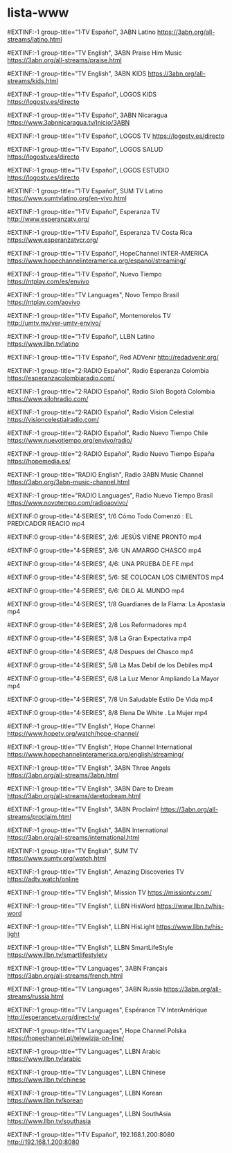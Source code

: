 # lista-www
#EXTINF:-1 group-title="1·TV Español", 3ABN Latino
https://3abn.org/all-streams/latino.html

#EXTINF:-1 group-title="TV English", 3ABN Praise Him Music 
https://3abn.org/all-streams/praise.html

#EXTINF:-1 group-title="TV English", 3ABN KIDS
https://3abn.org/all-streams/kids.html

#EXTINF:-1 group-title="1·TV Español", LOGOS KIDS
https://logostv.es/directo

#EXTINF:-1 group-title="1·TV Español", 3ABN Nicaragua
https://www.3abnnicaragua.tv/Inicio/3ABN

#EXTINF:-1 group-title="1·TV Español", LOGOS TV
https://logostv.es/directo

#EXTINF:-1 group-title="1·TV Español", LOGOS SALUD
https://logostv.es/directo

#EXTINF:-1 group-title="1·TV Español", LOGOS ESTUDIO
https://logostv.es/directo

#EXTINF:-1 group-title="1·TV Español", SUM TV Latino
https://www.sumtvlatino.org/en-vivo.html

#EXTINF:-1 group-title="1·TV Español", Esperanza TV
http://www.esperanzatv.org/

#EXTINF:-1 group-title="1·TV Español", Esperanza TV Costa Rica
https://www.esperanzatvcr.org/

#EXTINF:-1 group-title="1·TV Español", HopeChannel INTER-AMERICA
https://www.hopechannelinteramerica.org/espanol/streaming/

#EXTINF:-1 group-title="1·TV Español", Nuevo Tiempo
https://ntplay.com/es/envivo

#EXTINF:-1  group-title="TV Languages", Novo Tempo Brasil
https://ntplay.com/aovivo

#EXTINF:-1 group-title="1·TV Español", Montemorelos TV
http://umtv.mx/ver-umtv-envivo/

#EXTINF:-1 group-title="1·TV Español", LLBN Latino
https://www.llbn.tv/latino

#EXTINF:-1 group-title="1·TV Español", Red ADVenir
http://redadvenir.org/


#EXTINF:-1 group-title="2·RADIO Español", Radio Esperanza Colombia 
https://esperanzacolombiaradio.com/

#EXTINF:-1 group-title="2·RADIO Español", Radio Siloh Bogotá Colombia
https://www.silohradio.com/

#EXTINF:-1 group-title="2·RADIO Español", Radio Vision Celestial
https://visioncelestialradio.com/

#EXTINF:-1 group-title="2·RADIO Español", Radio Nuevo Tiempo Chile
https://www.nuevotiempo.org/envivo/radio/

#EXTINF:-1 group-title="2·RADIO Español", Radio Nuevo Tiempo España
https://hopemedia.es/

#EXTINF:-1 group-title="RADIO English", Radio 3ABN Music Channel
https://3abn.org/3abn-music-channel.html

#EXTINF:-1 group-title="RADIO Languages", Radio Nuevo Tiempo Brasil
https://www.novotempo.com/radioaovivo/


#EXTINF:0 group-title="4·SERIES", 1/6 Cómo Todo Comenzó : EL PREDICADOR REACIO mp4

#EXTINF:0 group-title="4·SERIES", 2/6: JESÚS VIENE PRONTO mp4

#EXTINF:0 group-title="4·SERIES", 3/6: UN AMARGO CHASCO mp4

#EXTINF:0 group-title="4·SERIES", 4/6: UNA PRUEBA DE FE mp4

#EXTINF:0 group-title="4·SERIES", 5/6: SE COLOCAN LOS CIMIENTOS mp4

#EXTINF:0 group-title="4·SERIES", 6/6: DILO AL MUNDO mp4


#EXTINF:0 group-title="4·SERIES", 1/8 Guardianes de la Flama: La Apostasia   mp4

#EXTINF:0 group-title="4·SERIES", 2/8 Los Reformadores mp4

#EXTINF:0 group-title="4·SERIES", 3/8 La Gran Expectativa mp4

#EXTINF:0 group-title="4·SERIES", 4/8 Despues del Chasco mp4

#EXTINF:0 group-title="4·SERIES", 5/8 La Mas Debil de los Debiles mp4

#EXTINF:0 group-title="4·SERIES", 6/8 La Luz Menor Ampliando La Mayor mp4

#EXTINF:0 group-title="4·SERIES", 7/8 Un Saludable Estilo De Vida mp4

#EXTINF:0 group-title="4·SERIES", 8/8 Elena De White . La Mujer mp4


#EXTINF:-1  group-title="TV English", Hope Channel
https://www.hopetv.org/watch/hope-channel/

#EXTINF:-1  group-title="TV English", Hope Channel International
https://www.hopechannelinteramerica.org/english/streaming/

#EXTINF:-1  group-title="TV English", 3ABN Three Angels
https://3abn.org/all-streams/3abn.html

#EXTINF:-1  group-title="TV English", 3ABN Dare to Dream 
https://3abn.org/all-streams/daretodream.html

#EXTINF:-1  group-title="TV English", 3ABN Proclaim!
https://3abn.org/all-streams/proclaim.html

#EXTINF:-1  group-title="TV English", 3ABN International
https://3abn.org/all-streams/international.html

#EXTINF:-1  group-title="TV English", SUM TV
https://www.sumtv.org/watch.html

#EXTINF:-1  group-title="TV English", Amazing Discoveries TV 
https://adtv.watch/online

#EXTINF:-1  group-title="TV English", Mission TV 
https://missiontv.com/

#EXTINF:-1  group-title="TV English", LLBN HisWord
https://www.llbn.tv/his-word

#EXTINF:-1  group-title="TV English", LLBN HisLight
https://www.llbn.tv/his-light

#EXTINF:-1  group-title="TV English", LLBN SmartLifeStyle
https://www.llbn.tv/smartlifestyletv

#EXTINF:-1  group-title="TV Languages", 3ABN Français 
https://3abn.org/all-streams/french.html

#EXTINF:-1  group-title="TV Languages", 3ABN Russia 
https://3abn.org/all-streams/russia.html

#EXTINF:-1  group-title="TV Languages", Espérance TV InterAmérique
http://esperancetv.org/direct-tv/

#EXTINF:-1  group-title="TV Languages", Hope Channel Polska
https://hopechannel.pl/telewizja-on-line/

#EXTINF:-1  group-title="TV Languages", LLBN Arabic
https://www.llbn.tv/arabic

#EXTINF:-1  group-title="TV Languages", LLBN Chinese
https://www.llbn.tv/chinese

#EXTINF:-1  group-title="TV Languages", LLBN Korean
https://www.llbn.tv/korean

#EXTINF:-1  group-title="TV Languages", LLBN SouthAsia
https://www.llbn.tv/southasia

#EXTINF:-1 group-title="1·TV Español", 192.168.1.200:8080
http://192.168.1.200:8080

